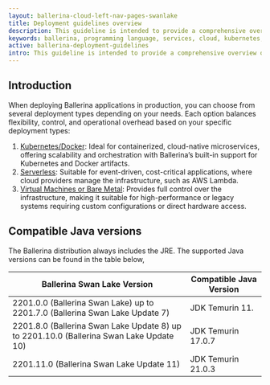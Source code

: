 ```yaml
---
layout: ballerina-cloud-left-nav-pages-swanlake
title: Deployment guidelines overview
description: This guideline is intended to provide a comprehensive overview of best practices and considerations when deploying Ballerina in a production environment. It covers deployment patterns, recommended configurations, Java compatibility, and security hardening tips to ensure your Ballerina applications run efficiently and securely. 
keywords: ballerina, programming language, services, cloud, kubernetes, docker
active: ballerina-deployment-guidelines
intro: This guideline is intended to provide a comprehensive overview of best practices and considerations when deploying Ballerina in a production environment. It covers deployment patterns, recommended configurations, Java compatibility, and security hardening tips to ensure your Ballerina applications run efficiently and securely. 
---
```


## Introduction

When deploying Ballerina applications in production, you can choose from several deployment types depending on your needs.
Each option balances flexibility, control, and operational overhead based on your specific deployment types:

1. [Kubernetes/Docker](/learn/k8s-deployment): Ideal for containerized, cloud-native microservices, offering scalability and orchestration with Ballerina’s built-in support for Kubernetes and Docker artifacts.
2. [Serverless](/learn/serverless-deployment): Suitable for event-driven, cost-critical applications, where cloud providers manage the infrastructure, such as AWS Lambda.
3. [Virtual Machines or Bare Metal](/learn/virtual-machine-deployment): Provides full control over the infrastructure, making it suitable for high-performance or legacy systems requiring custom configurations or direct hardware access.


## Compatible  Java versions

The Ballerina distribution always includes the JRE. The supported Java versions can be found in the table below,

| Ballerina Swan Lake Version                                                             | Compatible Java Version |
|-----------------------------------------------------------------------------------------|-------------------------|
| 2201.0.0 (Ballerina Swan Lake) up to 2201.7.0 (Ballerina Swan Lake Update 7)            | JDK Temurin 11.         |
| 2201.8.0 (Ballerina Swan Lake Update 8) up to 2201.10.0 (Ballerina Swan Lake Update 10) | JDK Temurin 17.0.7      |
| 2201.11.0 (Ballerina Swan Lake Update 11)                                               | JDK Temurin 21.0.3      |
